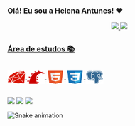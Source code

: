 ### Olá! Eu sou a Helena Antunes! ❤️

<!--
**helenantunes/helenantunes** is a ✨ _special_ ✨ repository because its `README.md` (this file) appears on your GitHub profile.

Here are some ideas to get you started:

- 🔭 I’m currently working on ...
- 🌱 I’m currently learning ...
- 👯 I’m looking to collaborate on ...
- 🤔 I’m looking for help with ...
- 💬 Ask me about ...
- 📫 How to reach me: ...
- 😄 Pronouns: ...
- ⚡ Fun fact: ...
-->
<div align="center">
  <a href="https://github.com/helenantunes">
  <img height="170em" src="https://github-readme-stats.vercel.app/api?username=helenantunes&show_icons=true&theme=kacho_ga&include_all_commits=true&count_private=true"/>
  <img height="170em" src="https://github-readme-stats.vercel.app/api/top-langs/?username=helenantunes&layout=compact&langs_count=7&theme=kacho_ga"/>
</div>
  
 ##
  
  ### Área de estudos 📚
  
<div style="display: inline_block"><br>
  <img align="center" alt="Ruby" height="30" width="40" src="https://raw.githubusercontent.com/devicons/devicon/master/icons/ruby/ruby-plain.svg">
  <img align="center" alt="Rails" height="30" width="40" src="https://raw.githubusercontent.com/devicons/devicon/master/icons/rails/rails-plain.svg">
  <img align="center" alt="HTML" height="30" width="40" src="https://raw.githubusercontent.com/devicons/devicon/master/icons/html5/html5-original.svg">
  <img align="center" alt="CSS" height="30" width="40" src="https://raw.githubusercontent.com/devicons/devicon/master/icons/css3/css3-original.svg">
 <img align="center" alt=Postgresql" height="30" width="40" src="https://raw.githubusercontent.com/devicons/devicon/master/icons/postgresql/postgresql-plain.svg">
  
  
<link rel="stylesheet" href="https://cdn.jsdelivr.net/gh/devicons/devicon@v2.15.1/devicon.min.css">
  
 ##
 
<div> 
 
  <a href = "mailto:antunessilva.mariahelena@gmail.com"><img src="https://img.shields.io/badge/Gmail-D14836?style=for-the-badge&logo=gmail&logoColor=white" target="_blank"></a>
  <a href="https://www.linkedin.com/in/maria-helena-antunes-da-silva-291518b8/" target="_blank"><img src="https://img.shields.io/badge/LinkedIn-0077B5?style=for-the-badge&logo=linkedin&logoColor=white" target="_blank"></a> 
   <a href="https://api.whatsapp.com/send?phone=5519999868565" target="_blank"><img src="https://img.shields.io/badge/WhatsApp-25D366?style=for-the-badge&logo=whatsapp&logoColor=white" target="_blank"></a> 
 
  ![Snake animation](https://github.com/helenantunes/helenantunes/blob/output/github-contribution-grid-snake.svg)
 
</div>
